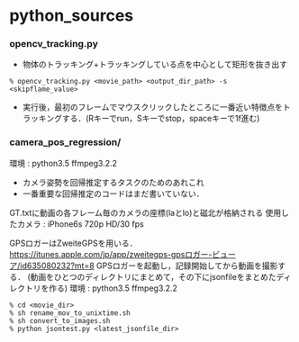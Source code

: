 # python_sources

### opencv_tracking.py

* 物体のトラッキング+トラッキングしている点を中心として矩形を抜き出す 

~~~
% opencv_tracking.py <movie_path> <output_dir_path> -s <skipflame_value>
~~~

* 実行後，最初のフレームでマウスクリックしたところに一番近い特徴点をトラッキングする．(Rキーでrun，Sキーでstop，spaceキーで1f進む)

### camera_pos_regression/
環境 : python3.5 ffmpeg3.2.2

* カメラ姿勢を回帰推定するタスクのためのあれこれ
* 一番重要な回帰推定のコードはまだ書いていない．

GT.txtに動画の各フレーム毎のカメラの座標(laとlo)と磁北が格納される
使用したカメラ : iPhone6s 720p HD/30 fps

GPSロガーはZweiteGPSを用いる．https://itunes.apple.com/jp/app/zweitegps-gpsロガー-ビューア/id635080232?mt=8
GPSロガーを起動し，記録開始してから動画を撮影する．
(動画をひとつのディレクトリにまとめて，その下にjsonfileをまとめたディレクトリを作る)
環境 : python3.5 ffmpeg3.2.2

~~~
% cd <movie_dir>
% sh rename_mov_to_unixtime.sh
% sh convert_to_images.sh
% python jsontest.py <latest_jsonfile_dir>
~~~
